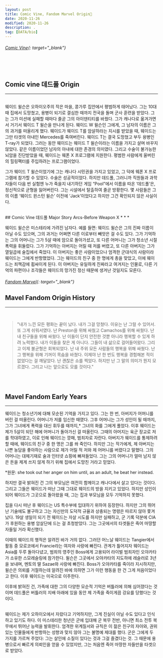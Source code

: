 ```yaml
---
layout: post
title: Comic Vine, Fandom Marvel Origin🔆
date: 2020-11-26
modified: 2020-11-26
description: .
tag: [DATA/bio]
---
```

###### [Comic Vine](https://comicvine.gamespot.com/deadpool/4005-7606/){: target="_blank"}
<br/>
<br/>

## Comic vine 데드풀 Origin  
* * * 
<br/>
웨이드 윌슨은 오하이오주의 작은 마을, 콩가루 집안에서 평범하게 태어났다. 
그는 10대 때 집에서 도망쳤고, 용병이 되기로 결심한 때까지 전국을 돌며 군사 훈련을 받았다. 
그는 그가 미션에 실패할 때마다 줄곧 그의 아이덴티티를 바꿨다. 
그가 캐나다로 옮겨가면서 거기서 웨이드 T 윌슨을 만나게 된다. 
웨이드 W 윌슨인 그에게, 그 남자의 이름은 그의 과거를 떠올리게 했다. 
웨이드가 웨이드 T를 암살하라는 지시를 받았을 때, 웨이드는 그만 타겟의 아내인 Mercedes를 죽여버린다.
웨이드 T는 결국 도망쳤고 부두 용병인 T-ray가 되었다. 
그러는 동안 웨이드는 웨이드 T 윌슨이라는 이름을 가지고 살며 바꾸지 않았다. 
같은 이름이었던 남자의 아내에 대한 존경의 의미였다. 그리고 수술이 불가능한 뇌암을 진단받았을 때,
웨이드는 웨폰 X 프로그램에 지원한다. 평범한 사람에게 울버린의 힐링팩터를 주입하려는 프로그램이었다. 
<br/>

그가 웨이드 T 윌슨이었기에 그는 캐나다 시민권을 가지고 있었고, 
그 덕에 웨폰 X 프로그램에 참가할 수 있었다. 수술은 성공적이었다. 
하지만 데드풀, 그러니까 직원들과 과학자들이 다음 번 실험엔 누가 죽을지 내기하던 게임
“Pool”에서 이름을 따온 ‘데드풀’은, 정신적으로 균형을 잃어버린다.
그는 시설에서 탈출하여 줄곧 방황한다. 몇 사람들은 그의 이름 ‘웨이드 윈스턴 윌슨’ 
이전에 ‘Jack’이었다고 하지만 그건 확인되지 않은 사실이다.



<br/>
## Comic Vine 데드풀 Major Story Arcs-Before Weapon X
* * * 
<br/>

웨이드 윌슨은 미스테리에 가려진 남자다.
예를 들면: 웨이드 윌슨은 그의 진짜 이름이 아닐 수도 있으며, 
그의 과거는 어쩌면 다른 이로부터 빼앗은 걸 수도 있다. 
그가 기억하는 그의 어머니는 그가 5살 때에 암으로 돌아가셨고, 
또 다른 어머니는 그가 청소년 시절 폭력을 휘둘렀다. 
그가 기억하는 아버지는 어릴 때 저를 버렸고, 또 다른 아버지는 그가 열일곱에 술집에서 죽었다. 
이 아버지는 좋은 사람이었으나 엄격한 군대식의 사람이라 웨이드는 그에게 반항했었다. 
그는 웨이드의 친구 중 한 명에게 총을 맞았고, 이에 웨이드는 죄책감에 휩싸이게 된다. 
이 아버지는 유일하게 진짜라고 여겨지는 인물로, 다른 기억의 파편이나 조각들은 
웨이드의 망가진 정신 때문에 생겨난 것일지도 모른다. 


###### [Fandom Marvel](https://marvel.fandom.com/wiki/Wade_Wilson_(Earth-616)){: target="_blank"}

## Mavel Fandom Origin History
* * *
<br/>

> "내가 느낀 모든 평화는 끝이 났다. 내가 그걸 망쳤다. 이유는 난 그럴 수 있어서. 또 그게 쉬워서였다. 난 Preston을 위해 싸웠고 Camachos를 위해 싸웠다. 난 내 친구들을 위해 싸웠다. 난 이들이 단지 안전한 것뿐 아니라 행복할 수 있게 하려 노력했다. 내가 이들을 찾은 게 아니다. 그들이 내 삶으로 걸어들어왔다. 그리고 이제 불균형은 회복되었다. 난 내 주위 모든 사람들의 행복을 위해 싸웠다. 난 그 행복을 위해 기꺼이 목숨을 바쳤다. 이제야 난 한 번도 행복을 경험해본 적이 없었다는 걸 깨달았다. 난 괜찮은 쇼를 찍었다. 하지만 난 그 말의 의미가 뭔지 모르겠다. 그리고 나는 앞으로도 모를 것이다."
<br />
 <br />
 
 ## Mavel Fandom Early Years
* * *

웨이드는 청소년기에 대해 모순된 기억을 가지고 있다. 그는 한 번, 아버지가 어머니를 버린 걸 떠올린다. 어머니가 저를 임신한 때였다. 그후 어머니는 그가 성인이 될 때까지, 그가 그녀에게 폭력을 대신 휘두를 때까지,* 그녀의 화를 그에게 풀었다. 이후 웨이드는 제가 5살이 되던 해에 어머니가 돌아가신 걸 떠올린다. 그때의 아머지는 육군 장교로 저를 학대하였고, 이로 인해 웨이드는 깡패, 범죄자로 자란다. 아버지가 웨이드를 통제하려할 때에, 웨이드의 친구 중 한 명은 그를 쏴 죽인다. 하지만 그는 작가에게, 제 아버지는 나쁜 농담을 좋아하는 사람으로 제가 어릴 적 저와 제 어머니를 버렸다고 말했다. 그의 어머니는 대체기재로 술과 인터넷 쇼핑에 빠져들었다. 그는 그의 어머니가 얼마 남지 않은 돈을 제게 쓰지 않게 하기 위해 집에서 도망친 거라고 믿었다.   

 

*원문: she took out her anger on him until, as an adult, he beat her instead. 

 

하지만 결국 밝혀진 건 그의 부모님은 여전히 함께이고 캐나다에서 살고 있다는 것이다. 그리고 그들은 웨이드가 떠난 그때 그대로 웨이드의 방을 지키고 있었다. 하지만 성인이 되어 웨이드가 그곳으로 돌아왔을 때, 그는 집과 부모님을 모두 기억하지 못했다.  

 

 

 

 

 

 

집을 다시 떠난 후 웨이드는 US 특수부에 입대하기 위하여 등장한다. 하지만 그의 뛰어난 기술에도 불구하고 그는 자신만의 도덕적 규율과 상충되는 명령은 따르지 않아 쫓겨났다. 19살 생일이 되기 전 웨이드는 자살 시도를 하지만 실패하고, 군 기록 덕분에 CIA가 후원하는 용병 암살단에 드는 걸 초청받았다. 그는 그곳에서의 타겟들은 죽어 마땅할 자들일 거라 확신했다.   

 

이때의 웨이드의 행적은 알려진 바가 거의 없다. 그러던 어느날 웨이드는 Tangier에서 활동 중 모로코에서 Francie라는 여자와 사랑에 빠진다. 관계가 틀어지자 웨이드는 Asia를 두루 돌아다녔고, 범죄의 영주인 Boss에게 고용되어 라이벌 범죄자인 오야카타가 소유한 스모레슬링에 참가한다. 윌슨은 그곳에서 오야카타의 지도하에 레슬러로 3년을 보내며, 멘토의 딸 Sazae와 사랑에 빠진다. Boss가 오야카타를 죽이라 지시하지만, 윌슨은 의뢰를 거절하는데 알려진 바에 의하면 그가 이런 행동을 한 건 그게 처음이었다고 한다. 이후 웨이드는 미국으로 이주한다.  


이후에 밝혀진 건, 가족에 대한 그의 다양한 모순적 기억은 버틀러에 의해 심어졌다는 것이며 
데드풀은 버틀러의 지배 아래에 있을 동안 제 가족을 죽이게끔 강요를 당했다는 것이다.  
<br/>

웨이드는 제가 오하이오에서 자랐다고 기억하지만, 그게 진실이 아닐 수도 있다고 인식하고 있기도 하다.
이 미스테리한 청년은 군에 입대해 군 복무 전반, 아니면 최소 전투 복무에서 뛰어난 능력을 발휘한다. 
엄격한 위계질서와 규칙은 이 젊은 친구의 자아와, 권위 있는 인물들에게 반항하는 
성향과 맞지 않아 그는 불명예 제대를 했다. 군은 그에게 두 가지를 가르쳐 주었다:
그는 살인에 소질이 있다는 것과 그걸 즐겼다는 것. 
그 때문에 용병으로서 빠르게 의뢰인을 얻을 수 있었지만, 
그는 처음엔 죽어 마땅한 자들만을 타겟으로 받았다. 

